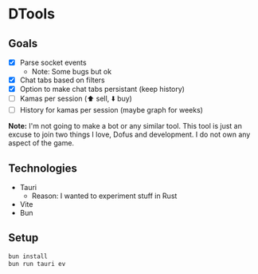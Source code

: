 # DTools 

## Goals

- [x] Parse socket events
  - Note: Some bugs but ok
- [x] Chat tabs based on filters
- [x] Option to make chat tabs persistant (keep history)
- [ ] Kamas per session (⬆️ sell, ⬇️  buy)
- [ ] History for kamas per session (maybe graph for weeks)

**Note:**
I'm not going to make a bot or any similar tool.
This tool is just an excuse to join two things I love, Dofus and development.
I do not own any aspect of the game.

## Technologies

- Tauri
  - Reason: I wanted to experiment stuff in Rust
- Vite
- Bun
 
## Setup

```sh
bun install
bun run tauri ev
```
